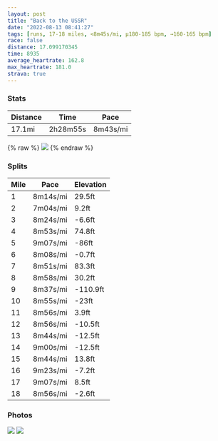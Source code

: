 ```yaml
---
layout: post
title: "Back to the USSR"
date: "2022-08-13 08:41:27"
tags: [runs, 17-18 miles, <8m45s/mi, μ180-185 bpm, →160-165 bpm]
race: false
distance: 17.099170345
time: 8935
average_heartrate: 162.8
max_heartrate: 181.0
strava: true
---
```


### Stats

| Distance | Time | Pace |
|----------|------|------|
|17.1mi|2h28m55s|8m43s/mi|

{% raw %}
<img src='https://maps.googleapis.com/maps/api/staticmap?maptype=roadmap&path=enc:oawwFtgsbM\aBKi@`@c@HqCn@RBsBv@eDCk@Rw@lAo@xBiBJaAc@{@n@Q?[^c@YOB_@OMpAoCOyBdBgCdA{BzEHpCw@\DDn@lDLRtAzAXlC]vBeApAOxBz@h@t@C|@hACRr@t@@Dj@hCw@rDRvBq@fAb@tB[|BmApB@~@JbAdA_@Cd@Yl@L\f@Oj@l@fAKNhAl@~QnAhAmE`BhCnBz@hCWlEgBlB`AlFZz@d@h@|@jBFd@U~@f@`A?jAhDjJxJxIvGfCr@vDjEbCfArBdBtEvAtEzC^~@~CtCjCp@`@XjBdBlCtDV_DzAwBXsCd@y@TgBjBiIr@[`AN~@cB`CmB~JwCvB{AjD}@jAy@rBiC~DoCpDYzFoBbDqBtEeB`G_DpDgAfB_A`AkAhCQfC}BlB{@`D]dCcAbEj@\eBJ}BWm@PQvBoAxI{CzAiCZOQm@Zc@DRlAQtD}AhCmDTK~Al@nC}@dDOrAb@hCF`@w@bAWx@cBxH{@l@g@xAwEfAKdC{AdAGrAcClC_B`@eEn@oCNr@v@JAT^LxFmAPq@zC}Ax@gAdDeAr@yAlD_Ax@uAbDw@x@aBfC}@|AuBtAEvDeEd@{A?}AdB}@lEAz@[PLX`BhG_Av@sASzBZpBfExCxCbDlBv@~CZfHa@jCfArBdCbClAKb@d@R]XnAJbB`B`BtChCpG|@pAtB~A|@FfA[vA{AfAqIlByBpAoDdBqB|@g@vGRvC_@n@W`BoC|A_AlAQbFz@pCa@dBbA|AZr@pAx@P^dAOS`Au@d@gAAw@hBc@j@k@|G_Bp@P`LmCnBLHoAWwEr@}@`^uDjI]fGwAdHm@l@OHa@lAjBdDA|FeB~AGv@e@jH]vEu@rBaAbG_A`ANfA]xBCjBm@rDMb@a@fENrAg@hKyAnED|BgA|ABrAm@lBZ~EcBpCUtAPvDgAF\R]hC[JUzARjEWfBq@|BHbAg@lCEtB}@rGPpGgB~Eb@xBBbCy@hAG~@ZbIsAtGO~AVdCq@pEp@zAE|@g@dDSjE?zDu@pCNbEy@[iEPm@nB?f\iEbBN~HoBhRsBdAYPeAn@y@?gAdAUjX|PV_@M_Bt@_@nBTV|@`@ZjASj@tDjEAhAVBlH^vEMnAf@nDXzHQ~N~ClWEz@hBt[nAv]XrEf@xB[q@_AwLw@oNCgEsBu^{CkY@wM[oM&key=AIzaSyC1MId7bFpkLXNAaYhBSTb8jLyiSqzbDtM&size=800x800&markers=color:yellow|label:S|40.7556,-73.99563&markers=color:green|label:F|40.575030000000034,-73.9631099999999'>
{% endraw %}

### Splits

| Mile | Pace | Elevation |
|------|------|-----------|
|1|8m14s/mi|29.5ft|
|2|7m04s/mi|9.2ft|
|3|8m24s/mi|-6.6ft|
|4|8m53s/mi|74.8ft|
|5|9m07s/mi|-86ft|
|6|8m08s/mi|-0.7ft|
|7|8m51s/mi|83.3ft|
|8|8m58s/mi|30.2ft|
|9|8m37s/mi|-110.9ft|
|10|8m55s/mi|-23ft|
|11|8m56s/mi|3.9ft|
|12|8m56s/mi|-10.5ft|
|13|8m44s/mi|-12.5ft|
|14|9m00s/mi|-12.5ft|
|15|8m44s/mi|13.8ft|
|16|9m23s/mi|-7.2ft|
|17|9m07s/mi|8.5ft|
|18|8m56s/mi|-2.6ft|

### Photos
<img src='https://dgtzuqphqg23d.cloudfront.net/89HX7uL8MwQFJX3zetKUcUWe0YU_Da00dyOxeRgpU8c-576x768.jpg'>

<img src='https://dgtzuqphqg23d.cloudfront.net/st4P_NOTEMT92_mST2aI6qbgqhL9AVNXtFgCpLh7U54-576x768.jpg'>
